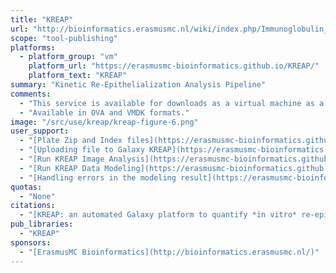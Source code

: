 ```yaml
---
title: "KREAP"
url: "http://bioinformatics.erasmusmc.nl/wiki/index.php/Immunoglobulin_Galaxy"
scope: "tool-publishing"
platforms:
  - platform_group: "vm"
    platform_url: "https://erasmusmc-bioinformatics.github.io/KREAP/"
    platform_text: "KREAP"
summary: "Kinetic Re-Epithelialization Analysis Pipeline"
comments:
  - "This service is available for downloads as a virtual machine as a Galaxy service."
  - "Available in OVA and VMDK formats."
image: "/src/use/kreap/kreap-figure-6.png"
user_support:
  - "[Plate Zip and Index files](https://erasmusmc-bioinformatics.github.io/KREAP/file_formats) (needed to run KREAP)"
  - "[Uploading file to Galaxy KREAP](https://erasmusmc-bioinformatics.github.io/KREAP/use_kreap_upload)"
  - "[Run KREAP Image Analysis](https://erasmusmc-bioinformatics.github.io/KREAP/use_kreap_analysis)"
  - "[Run KREAP Data Modeling](https://erasmusmc-bioinformatics.github.io/KREAP/use_kreap_modeling)"
  - "[Handling errors in the modeling result](https://erasmusmc-bioinformatics.github.io/KREAP/use_kreap_model_error)"
quotas:
  - "None"
citations:
  - "[KREAP: an automated Galaxy platform to quantify *in vitro* re-epithelialization kinetics](https://doi.org/10.1093/gigascience/giy078), Marcela M. Fernandez-Gutierrez, David B.H. van Zessen, Peter van Baarlen, Michiel Kleerebezem and Andrew P. Stubbs. *GigaScience*, 7, 2018, 1–9 doi: 10.1093/gigascience/giy078"
pub_libraries:
  - "KREAP"
sponsors: 
  - "[ErasmusMC Bioinformatics](http://bioinformatics.erasmusmc.nl/)"
---
```

